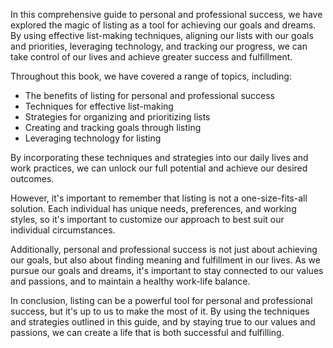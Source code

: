 
In this comprehensive guide to personal and professional success, we have explored the magic of listing as a tool for achieving our goals and dreams. By using effective list-making techniques, aligning our lists with our goals and priorities, leveraging technology, and tracking our progress, we can take control of our lives and achieve greater success and fulfillment.

Throughout this book, we have covered a range of topics, including:

* The benefits of listing for personal and professional success
* Techniques for effective list-making
* Strategies for organizing and prioritizing lists
* Creating and tracking goals through listing
* Leveraging technology for listing

By incorporating these techniques and strategies into our daily lives and work practices, we can unlock our full potential and achieve our desired outcomes.

However, it's important to remember that listing is not a one-size-fits-all solution. Each individual has unique needs, preferences, and working styles, so it's important to customize our approach to best suit our individual circumstances.

Additionally, personal and professional success is not just about achieving our goals, but also about finding meaning and fulfillment in our lives. As we pursue our goals and dreams, it's important to stay connected to our values and passions, and to maintain a healthy work-life balance.

In conclusion, listing can be a powerful tool for personal and professional success, but it's up to us to make the most of it. By using the techniques and strategies outlined in this guide, and by staying true to our values and passions, we can create a life that is both successful and fulfilling.
